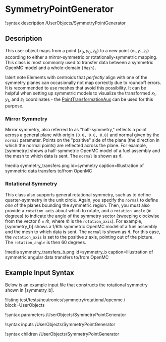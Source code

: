 # SymmetryPointGenerator

!syntax description /UserObjects/SymmetryPointGenerator

## Description

This user object maps from a point $(x_0, y_0, z_0)$ to a new point
$(x_1, y_1, z_1)$ according to either a mirror-symmetric or rotationally-symmetric
mapping. This class is most commonly used to transfer data between
a symmetric OpenMC model and a whole-domain `[Mesh]`.

!alert note
Elements with centroids that *perfectly* align with
one of the symmetry planes can occasionally not map correctly due
to roundoff errors. It is recommended to use meshes that avoid this possibility.
It can be helpful when setting up symmetric models to visualize the transformed
$x_1$, $y_1$, and $z_1$ coordinates - the
[PointTransformationAux](/auxkernels/PointTransformationAux.md) can be used for
this purpose.

### Mirror Symmetry

Mirror symmetry, also referred to as "half-symmetry," reflects a point across a general plane
with origin `(0.0, 0.0, 0.0)` and normal given by the `normal` parameter.
Points on the "positive"
side of the plane (the direction in which the normal points) are reflected across
the plane.
For example, [symmetry] shows a half-symmetric OpenMC model of a fuel assembly
and the mesh to which data is sent. The `normal` is shown as
$\hat{n}$.

!media symmetry_transfers.png
  id=symmetry
  caption=Illustration of symmetric data transfers to/from OpenMC

### Rotational Symmetry

This class also supports general rotational symmetry, such as to define quarter-symmetry
in the unit circle.
Again, you specify the `normal` to define *one*
of the planes bounding the symmetric region. Then, you must also provide a
`rotation_axis` about which to rotate, and a `rotation_angle` (in degrees) to indicate
the angle of the symmetry sector (sweeping clockwise from the vector $\hat{n}\times\hat{m}$, where $\hat{m}$
is the `rotation_axis`). For example, [symmetry_b] shows a 1/6th symmetric OpenMC model
of a fuel assembly and the mesh to which data is sent. The `normal` is
shown as $\hat{n}$. For this case, the `rotation_axis` is set to the positive $z$ axis,
pointing out of the picture. The `rotation_angle` is then 60 degrees.

!media symmetry_transfers_b.png
  id=symmetry_b
  caption=Illustration of symmetric angular data transfers to/from OpenMC

## Example Input Syntax

Below is an example input file that constructs the rotational symmetry
shown in [symmetry_b].

!listing test/tests/neutronics/symmetry/rotational/openmc.i
  block=UserObjects

!syntax parameters /UserObjects/SymmetryPointGenerator

!syntax inputs /UserObjects/SymmetryPointGenerator

!syntax children /UserObjects/SymmetryPointGenerator

